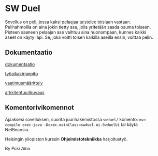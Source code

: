 # SW Duel

Sovellus on peli, jossa kaksi pelaajaa taistelee toisiaan vastaan. Pelihahmoilla on aina jokin tietty ase, jolla yritetään saada osuma toiseen. Pisteen saaneen pelaajan ase vaihtuu aina huonompaan, kunnes kaikki aseet on käyty läpi. Se, joka voitti toisen kaikilla aseilla ensin, voittaa pelin.

## Dokumentaatio

[dokumentaatio](swduel/dokumentaatio)

[työaikakirjanpito](swduel/dokumentaatio/tuntikirjanpito.md)

[vaatimusmäärittely](swduel/dokumentaatio/vaatimusmaarittely.md)

[arkkitehtuurikuvaus](swduel/dokumentaatio/arkkitehtuurikuvaus.md)

## Komentorivikomennot

Ajaaksesi sovelluksen, suorita juurihakemistossa `swduel/` komento: `mvn compile exec:java -Dexec.mainClass=swduel.ui.SwduelUi` tai käytä NetBeansia.

Helsingin yliopiston kurssin **Ohjelmistotekniikka** harjoitustyö.

By *Pasi Alho*
